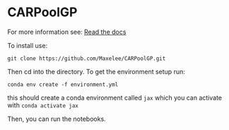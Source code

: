 # CARPoolGP

For more information see: [Read the docs](carpoolgp.readthedocs.io)

To install use:

```git clone https://github.com/Maxelee/CARPoolGP.git```

Then cd into the directory. To get the environment setup run:

```conda env create -f environment.yml```

this should create a conda environment called ```jax``` which you can activate with ```conda activate jax```

Then, you can run the notebooks. 
